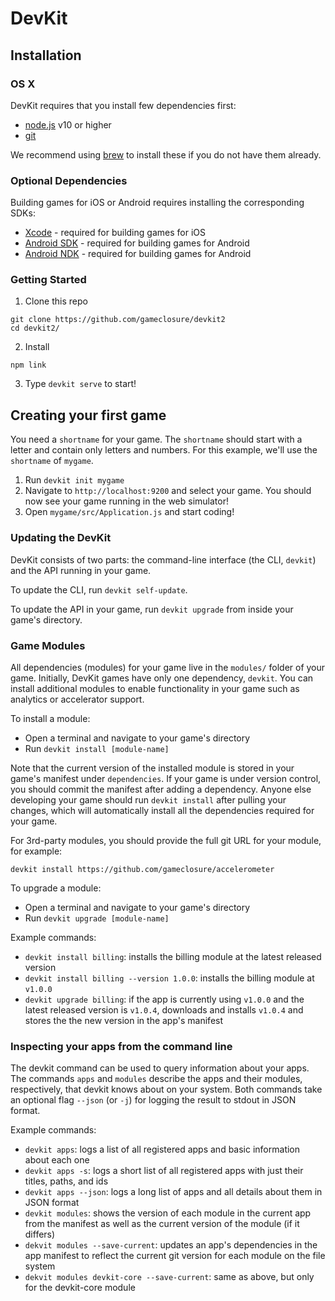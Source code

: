 # DevKit

## Installation

### OS X

DevKit requires that you install few dependencies first:

 * [node.js](http://nodejs.org/) v10 or higher
 * [git](http://git-scm.com/)

We recommend using [brew](http://brew.sh/) to install these if you do not have them already.

### Optional Dependencies

Building games for iOS or Android requires installing the corresponding SDKs:

 * [Xcode](https://developer.apple.com/xcode/) - required for building games for iOS
 * [Android SDK](http://developer.android.com/sdk/index.html) - required for building games for Android
 * [Android NDK](https://developer.android.com/tools/sdk/ndk/index.html) - required for building games for Android

### Getting Started

1. Clone this repo

  ```
  git clone https://github.com/gameclosure/devkit2
  cd devkit2/
  ```

2. Install

  ```
  npm link
  ```

3. Type `devkit serve` to start!

## Creating your first game

You need a `shortname` for your game.  The `shortname` should start with a letter and contain only letters and numbers.  For this example, we'll use the `shortname` of `mygame`.

1. Run `devkit init mygame`
2. Navigate to `http://localhost:9200` and select your game. You should now see your game running in the web simulator!
3. Open `mygame/src/Application.js` and start coding!

### Updating the DevKit

DevKit consists of two parts: the command-line interface (the CLI, `devkit`) and the API running in your game.

To update the CLI, run `devkit self-update`.

To update the API in your game, run `devkit upgrade` from inside your game's directory.

### Game Modules

All dependencies (modules) for your game live in the `modules/` folder of your game.  Initially, DevKit games have only one dependency, `devkit`.  You can install additional modules to enable functionality in your game such as analytics or accelerator support.

To install a module:
 * Open a terminal and navigate to your game's directory
 * Run `devkit install [module-name]`

Note that the current version of the installed module is stored in your game's manifest under `dependencies`.  If your game is under version control, you should commit the manifest after adding a dependency.  Anyone else developing your game should run `devkit install` after pulling your changes, which will automatically install all the dependencies required for your game.

For 3rd-party modules, you should provide the full git URL for your module, for example:

  `devkit install https://github.com/gameclosure/accelerometer`

To upgrade a module:
 * Open a terminal and navigate to your game's directory
 * Run `devkit upgrade [module-name]`

Example commands:
 * `devkit install billing`: installs the billing module at the latest released version
 * `devkit install billing --version 1.0.0`: installs the billing module at `v1.0.0`
 * `devkit upgrade billing`: if the app is currently using `v1.0.0` and the latest released version is `v1.0.4`, downloads and installs `v1.0.4` and stores the the new version in the app's manifest

### Inspecting your apps from the command line

The devkit command can be used to query information about your apps.  The commands `apps` and `modules` describe the apps and their modules, respectively, that devkit knows about on your system.  Both commands take an optional flag `--json` (or `-j`) for logging the result to stdout in JSON format.

Example commands:
 * `devkit apps`: logs a list of all registered apps and basic information about each one
 * `devkit apps -s`: logs a short list of all registered apps with just their titles, paths, and ids
 * `devkit apps --json`: logs a long list of apps and all details about them in JSON format
 * `devkit modules`: shows the version of each module in the current app from the manifest as well as the current version of the module (if it differs)
 * `dekvit modules --save-current`: updates an app's dependencies in the app manifest to reflect the current git version for each module on the file system
 * `dekvit modules devkit-core --save-current`: same as above, but only for the devkit-core module
 
